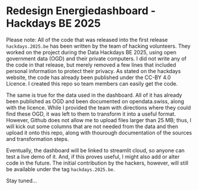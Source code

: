 # Redesign Energiedashboard - Hackdays BE 2025

Please note: All of the code that was released into the first release `hackdays.2025.be` has been written by the team of hacking volunteers. They worked on the project during the Data Hackdays BE 2025, using open government data (OGD) and their private computers. I did not write any of the code in that release, but merely removed a few lines that included personal information to protect their privacy. As stated on the hackdays website, the code has already been published under the CC-BY 4.0 Licence. I created this repo so team members can easily get the code.

The same is true for the data used in the dashboard. All of it has already been published as OGD and been documented on opendata.swiss, along with the licence. While I provided the team with directions where they could find these OGD, it was left to them to transform it into a useful format. However, Github does not allow me to upload files larger than 25 MB; thus, I will kick out some columns that are not needed from the data and then upload it onto this repo, along with thourough documentation of the sources and transformation steps.

Eventually, the dashboard will be linked to streamlit cloud, so anyone can test a live demo of it. And, if this proves useful, I might also add or alter code in the future. The initial contribution by the hackers, however, will still be available under the tag `hackdays.2025.be`.

Stay tuned...
